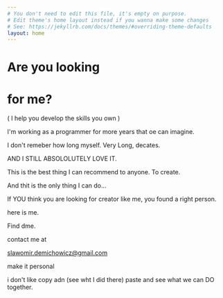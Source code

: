```yaml
---
# You don't need to edit this file, it's empty on purpose.
# Edit theme's home layout instead if you wanna make some changes
# See: https://jekyllrb.com/docs/themes/#overriding-theme-defaults
layout: home
---
```

# Are you looking
# for me? 
( I help you develop the skills you own ) 


I'm working as a programmer for more years that oe can imagine. 

I don't remeber how long myself. Very Long, decates.

AND I STILL ABSOLOLUTELY LOVE IT.

This is the best thing I can recommend to anyone. To create. 

And thit is the only thing I can do...

If YOU think you are looking for creator like me, you found a right person. 


here is me. 


Find dme. 

contact me at

slawomir.demichowicz@gmail.com

make it personal

i don't like copy adn (see wht I did there) paste
and see what we can DO together. 
